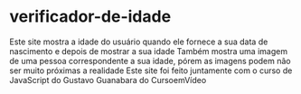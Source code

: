 # verificador-de-idade
Este site mostra a idade do usuário quando ele fornece a sua data de nascimento e depois de mostrar a sua idade 
Também mostra uma imagem de uma pessoa correspondente a sua idade, pórem as imagens podem não ser muito próximas a realidade
Este site foi feito juntamente com o curso de JavaScript do Gustavo Guanabara do CursoemVídeo
